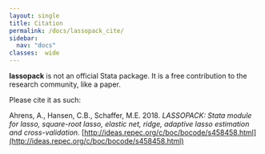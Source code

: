 ```yaml
---
layout: single
title: Citation
permalink: /docs/lassopack_cite/
sidebar:
  nav: "docs"
classes:  wide
---
```



**lassopack** is not an official Stata package. It is a free contribution to the research community, like a paper.  

Please cite it as such:

Ahrens, A., Hansen, C.B., Schaffer, M.E. 2018.  _LASSOPACK: Stata module for lasso, square-root lasso, elastic net, ridge, adaptive lasso estimation and cross-validation._  [http://ideas.repec.org/c/boc/bocode/s458458.html](http://ideas.repec.org/c/boc/bocode/s458458.html)

